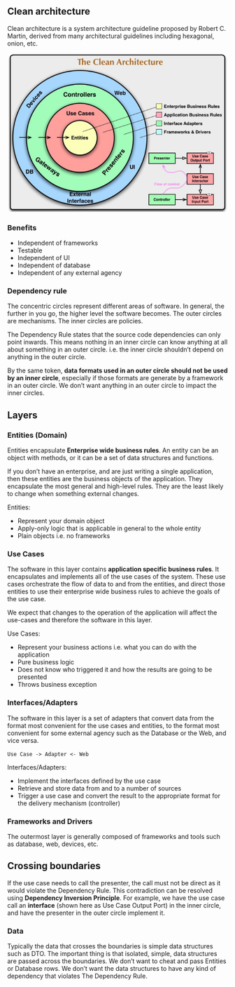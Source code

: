 ## Clean architecture

Clean architecture is a system architecture guideline proposed by Robert C. Martin, derived from many architectural guidelines including hexagonal, onion, etc.

<img src="../assets/clean-architecture.png">

### Benefits

- Independent of frameworks
- Testable
- Independent of UI
- Independent of database
- Independent of any external agency

### Dependency rule

The concentric circles represent different areas of software. In general, the further in you go, the higher level the software becomes. The outer circles are mechanisms. The inner circles are policies.

The Dependency Rule states that the source code dependencies can only point inwards. This means nothing in an inner circle can know anything at all about something in an outer circle. i.e. the inner circle shouldn’t depend on anything in the outer circle.

By the same token, **data formats used in an outer circle should not be used by an inner circle**, especially if those formats are generate by a framework in an outer circle. We don’t want anything in an outer circle to impact the inner circles.

## Layers

### Entities (Domain)

Entities encapsulate **Enterprise wide business rules**. An entity can be an object with methods, or it can be a set of data structures and functions.

If you don’t have an enterprise, and are just writing a single application, then these entities are the business objects of the application. They encapsulate the most general and high-level rules. They are the least likely to change when something external changes.

Entities:

- Represent your domain object
- Apply-only logic that is applicable in general to the whole entity
- Plain objects i.e. no frameworks

### Use Cases

The software in this layer contains **application specific business rules**. It encapsulates and implements all of the use cases of the system. These use cases orchestrate the flow of data to and from the entities, and direct those entities to use their enterprise wide business rules to achieve the goals of the use case.

We expect that changes to the operation of the application will affect the use-cases and therefore the software in this layer.

Use Cases:

- Represent your business actions i.e. what you can do with the application
- Pure business logic
- Does not know who triggered it and how the results are going to be presented
- Throws business exception

### Interfaces/Adapters

The software in this layer is a set of adapters that convert data from the format most convenient for the use cases and entities, to the format most convenient for some external agency such as the Database or the Web, and vice versa.

```
Use Case -> Adapter <- Web
```

Interfaces/Adapters:

- Implement the interfaces defined by the use case
- Retrieve and store data from and to a number of sources
- Trigger a use case and convert the result to the appropriate format for the delivery mechanism (controller)

### Frameworks and Drivers

The outermost layer is generally composed of frameworks and tools such as database, web, devices, etc.

## Crossing boundaries

If the use case needs to call the presenter, the call must not be direct as it would violate the Dependency Rule. This contradiction can be resolved using **Dependency Inversion Principle**. For example, we have the use case call an **interface** (shown here as Use Case Output Port) in the inner circle, and have the presenter in the outer circle implement it.

### Data

Typically the data that crosses the boundaries is simple data structures such as DTO. The important thing is that isolated, simple, data structures are passed across the boundaries. We don’t want to cheat and pass Entities or Database rows. We don’t want the data structures to have any kind of dependency that violates The Dependency Rule.
